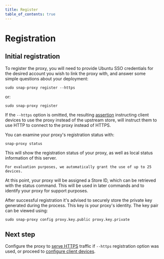 ```yaml
---
title: Register
table_of_contents: true
---
```


# Registration

## Initial registration

To register the proxy, you will need to provide Ubuntu SSO credentials
for the desired account you wish to link the proxy with, and answer
some simple questions about your deployment:

    sudo snap-proxy register --https

or:

    sudo snap-proxy register

If the `--https` option is omitted, the resulting [assertion](devices.md)
instructing client devices to use the proxy instead of the upstream store, will
instruct them to use HTTP to connect to the proxy instead of HTTPS.

You can examine your proxy's registration status with:

    snap-proxy status

This will show the registration status of your proxy, as well as local
status information of this server.

```{note}
For evaluation purposes, we automatically grant the use of up to 25 devices.
```

At this point, your proxy will be assigned a Store ID, which can be retrieved
with the status command. This will be used in later commands and to
identify your proxy for support purposes.

After successful registration it's advised to securely store the private key
generated during the process. This key is your proxy's identity. The key
pair can be viewed using:

    sudo snap-proxy config proxy.key.public proxy.key.private


## Next step

Configure the proxy to [serve HTTPS](https.md) traffic if `--https` registration
option was used, or proceed to [configure client devices](devices.md).
